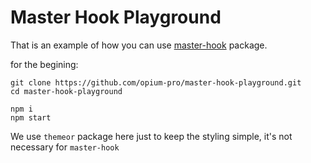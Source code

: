 # Master Hook Playground

 That is an example of how you can use [master-hook](https://github.com/opium-pro/master-hook) package.

for the begining:
 ```
 git clone https://github.com/opium-pro/master-hook-playground.git
 cd master-hook-playground
 
 npm i
 npm start
 ```

 We use `themeor` package here just to keep the styling simple, it's not necessary for `master-hook`